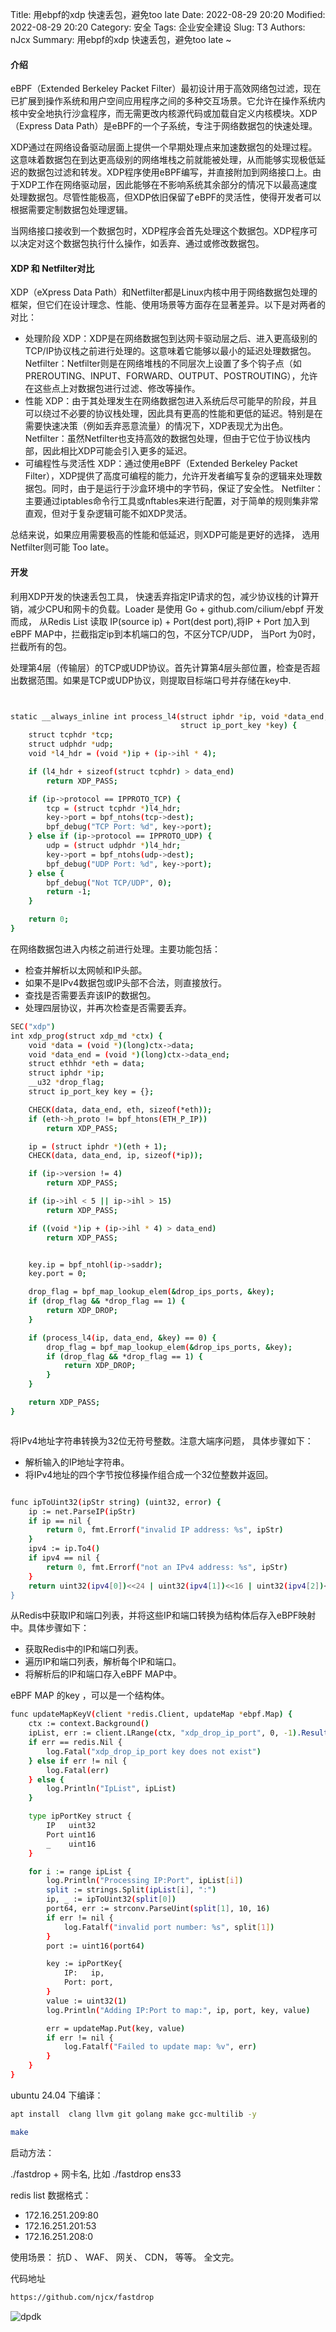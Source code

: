 Title: 用ebpf的xdp 快速丢包，避免too late
Date: 2022-08-29 20:20
Modified: 2022-08-29 20:20
Category: 安全
Tags: 企业安全建设
Slug: T3
Authors: nJcx
Summary: 用ebpf的xdp 快速丢包，避免too late ~


#### 介绍

eBPF（Extended Berkeley Packet Filter）最初设计用于高效网络包过滤，现在已扩展到操作系统和用户空间应用程序之间的多种交互场景。它允许在操作系统内核中安全地执行沙盒程序，而无需更改内核源代码或加载自定义内核模块。XDP（Express Data Path）是eBPF的一个子系统，专注于网络数据包的快速处理。

XDP通过在网络设备驱动层面上提供一个早期处理点来加速数据包的处理过程。这意味着数据包在到达更高级别的网络堆栈之前就能被处理，从而能够实现极低延迟的数据包过滤和转发。XDP程序使用eBPF编写，并直接附加到网络接口上。由于XDP工作在网络驱动层，因此能够在不影响系统其余部分的情况下以最高速度处理数据包。尽管性能极高，但XDP依旧保留了eBPF的灵活性，使得开发者可以根据需要定制数据包处理逻辑。

当网络接口接收到一个数据包时，XDP程序会首先处理这个数据包。XDP程序可以决定对这个数据包执行什么操作，如丢弃、通过或修改数据包。



#### XDP 和 Netfilter对比

XDP（eXpress Data Path）和Netfilter都是Linux内核中用于网络数据包处理的框架，但它们在设计理念、性能、使用场景等方面存在显著差异。以下是对两者的对比：

-  处理阶段
XDP：XDP是在网络数据包到达网卡驱动层之后、进入更高级别的TCP/IP协议栈之前进行处理的。这意味着它能够以最小的延迟处理数据包。
Netfilter：Netfilter则是在网络堆栈的不同层次上设置了多个钩子点（如PREROUTING、INPUT、FORWARD、OUTPUT、POSTROUTING），允许在这些点上对数据包进行过滤、修改等操作。
-  性能
XDP：由于其处理发生在网络数据包进入系统后尽可能早的阶段，并且可以绕过不必要的协议栈处理，因此具有更高的性能和更低的延迟。特别是在需要快速决策（例如丢弃恶意流量）的情况下，XDP表现尤为出色。
Netfilter：虽然Netfilter也支持高效的数据包处理，但由于它位于协议栈内部，因此相比XDP可能会引入更多的延迟。
-  可编程性与灵活性
XDP：通过使用eBPF（Extended Berkeley Packet Filter），XDP提供了高度可编程的能力，允许开发者编写复杂的逻辑来处理数据包。同时，由于是运行于沙盒环境中的字节码，保证了安全性。
Netfilter：主要通过iptables命令行工具或nftables来进行配置，对于简单的规则集非常直观，但对于复杂逻辑可能不如XDP灵活。

总结来说，如果应用需要极高的性能和低延迟，则XDP可能是更好的选择， 选用Netfilter则可能 Too late。


#### 开发


利用XDP开发的快速丢包工具， 快速丢弃指定IP请求的包，减少协议栈的计算开销，减少CPU和网卡的负载。Loader 是使用 Go + github.com/cilium/ebpf 开发而成， 从Redis List 读取 IP(source ip) + Port(dest port),将IP + Port 加入到eBPF MAP中，拦截指定ip到本机端口的包，不区分TCP/UDP， 当Port 为0时，拦截所有的包。



处理第4层（传输层）的TCP或UDP协议。首先计算第4层头部位置，检查是否超出数据范围。如果是TCP或UDP协议，则提取目标端口号并存储在key中.

```bash


static __always_inline int process_l4(struct iphdr *ip, void *data_end,
                                      struct ip_port_key *key) {
    struct tcphdr *tcp;
    struct udphdr *udp;
    void *l4_hdr = (void *)ip + (ip->ihl * 4);

    if (l4_hdr + sizeof(struct tcphdr) > data_end)
        return XDP_PASS;

    if (ip->protocol == IPPROTO_TCP) {
        tcp = (struct tcphdr *)l4_hdr;
        key->port = bpf_ntohs(tcp->dest);
        bpf_debug("TCP Port: %d", key->port);
    } else if (ip->protocol == IPPROTO_UDP) {
        udp = (struct udphdr *)l4_hdr;
        key->port = bpf_ntohs(udp->dest);
        bpf_debug("UDP Port: %d", key->port);
    } else {
        bpf_debug("Not TCP/UDP", 0);
        return -1;
    }

    return 0;
}

```

在网络数据包进入内核之前进行处理。主要功能包括：

- 检查并解析以太网帧和IP头部。
- 如果不是IPv4数据包或IP头部不合法，则直接放行。
- 查找是否需要丢弃该IP的数据包。
- 处理四层协议，并再次检查是否需要丢弃。

```bash
SEC("xdp")
int xdp_prog(struct xdp_md *ctx) {
    void *data = (void *)(long)ctx->data;
    void *data_end = (void *)(long)ctx->data_end;
    struct ethhdr *eth = data;
    struct iphdr *ip;
    __u32 *drop_flag;
    struct ip_port_key key = {};

    CHECK(data, data_end, eth, sizeof(*eth));
    if (eth->h_proto != bpf_htons(ETH_P_IP))
        return XDP_PASS;

    ip = (struct iphdr *)(eth + 1);
    CHECK(data, data_end, ip, sizeof(*ip));

    if (ip->version != 4)
        return XDP_PASS;

    if (ip->ihl < 5 || ip->ihl > 15)
        return XDP_PASS;

    if ((void *)ip + (ip->ihl * 4) > data_end)
        return XDP_PASS;


    key.ip = bpf_ntohl(ip->saddr);
    key.port = 0;

    drop_flag = bpf_map_lookup_elem(&drop_ips_ports, &key);
    if (drop_flag && *drop_flag == 1) {
        return XDP_DROP;
    }

    if (process_l4(ip, data_end, &key) == 0) {
        drop_flag = bpf_map_lookup_elem(&drop_ips_ports, &key);
        if (drop_flag && *drop_flag == 1) {
            return XDP_DROP;
        }
    }

    return XDP_PASS;
}



```

将IPv4地址字符串转换为32位无符号整数。注意大端序问题， 具体步骤如下：

- 解析输入的IP地址字符串。
- 将IPv4地址的四个字节按位移操作组合成一个32位整数并返回。

```bash

func ipToUint32(ipStr string) (uint32, error) {
	ip := net.ParseIP(ipStr)
	if ip == nil {
		return 0, fmt.Errorf("invalid IP address: %s", ipStr)
	}
	ipv4 := ip.To4()
	if ipv4 == nil {
		return 0, fmt.Errorf("not an IPv4 address: %s", ipStr)
	}
	return uint32(ipv4[0])<<24 | uint32(ipv4[1])<<16 | uint32(ipv4[2])<<8 | uint32(ipv4[3]), nil
}

```

从Redis中获取IP和端口列表，并将这些IP和端口转换为结构体后存入eBPF映射中。具体步骤如下：

- 获取Redis中的IP和端口列表。
- 遍历IP和端口列表，解析每个IP和端口。
- 将解析后的IP和端口存入eBPF MAP中。

eBPF MAP 的key ，可以是一个结构体。


```bash
func updateMapKeyV(client *redis.Client, updateMap *ebpf.Map) {
	ctx := context.Background()
	ipList, err := client.LRange(ctx, "xdp_drop_ip_port", 0, -1).Result()
	if err == redis.Nil {
		log.Fatal("xdp_drop_ip_port key does not exist")
	} else if err != nil {
		log.Fatal(err)
	} else {
		log.Println("IpList", ipList)
	}

	type ipPortKey struct {
		IP   uint32
		Port uint16
		_    uint16
	}

	for i := range ipList {
		log.Println("Processing IP:Port", ipList[i])
		split := strings.Split(ipList[i], ":")
		ip, _ := ipToUint32(split[0])
		port64, err := strconv.ParseUint(split[1], 10, 16)
		if err != nil {
			log.Fatalf("invalid port number: %s", split[1])
		}
		port := uint16(port64)

		key := ipPortKey{
			IP:   ip,
			Port: port,
		}
		value := uint32(1)
		log.Println("Adding IP:Port to map:", ip, port, key, value)

		err = updateMap.Put(key, value)
		if err != nil {
			log.Fatalf("Failed to update map: %v", err)
		}
	}
}


```

ubuntu 24.04 下编译：

```bash
apt install  clang llvm git golang make gcc-multilib -y

make

```
启动方法：

./fastdrop  + 网卡名, 比如 ./fastdrop  ens33

redis list 数据格式：

- 172.16.251.209:80
- 172.16.251.201:53
- 172.16.251.208:0


使用场景： 抗D 、 WAF、 网关、 CDN， 等等。 全文完。

代码地址

```bash
https://github.com/njcx/fastdrop

```

![dpdk](../images/imgxdp.png)